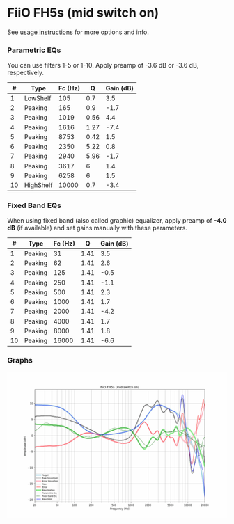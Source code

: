 # FiiO FH5s (mid switch on)
See [usage instructions](https://github.com/jaakkopasanen/AutoEq#usage) for more options and info.

### Parametric EQs
You can use filters 1-5 or 1-10. Apply preamp of -3.6 dB or -3.6 dB, respectively.

|   # | Type      |   Fc (Hz) |    Q |   Gain (dB) |
|-----|-----------|-----------|------|-------------|
|   1 | LowShelf  |       105 | 0.7  |         3.5 |
|   2 | Peaking   |       165 | 0.9  |        -1.7 |
|   3 | Peaking   |      1019 | 0.56 |         4.4 |
|   4 | Peaking   |      1616 | 1.27 |        -7.4 |
|   5 | Peaking   |      8753 | 0.42 |         1.5 |
|   6 | Peaking   |      2350 | 5.22 |         0.8 |
|   7 | Peaking   |      2940 | 5.96 |        -1.7 |
|   8 | Peaking   |      3617 | 6    |         1.4 |
|   9 | Peaking   |      6258 | 6    |         1.5 |
|  10 | HighShelf |     10000 | 0.7  |        -3.4 |

### Fixed Band EQs
When using fixed band (also called graphic) equalizer, apply preamp of **-4.0 dB** (if available) and set gains manually with these parameters.

|   # | Type    |   Fc (Hz) |    Q |   Gain (dB) |
|-----|---------|-----------|------|-------------|
|   1 | Peaking |        31 | 1.41 |         3.5 |
|   2 | Peaking |        62 | 1.41 |         2.6 |
|   3 | Peaking |       125 | 1.41 |        -0.5 |
|   4 | Peaking |       250 | 1.41 |        -1.1 |
|   5 | Peaking |       500 | 1.41 |         2.3 |
|   6 | Peaking |      1000 | 1.41 |         1.7 |
|   7 | Peaking |      2000 | 1.41 |        -4.2 |
|   8 | Peaking |      4000 | 1.41 |         1.7 |
|   9 | Peaking |      8000 | 1.41 |         1.8 |
|  10 | Peaking |     16000 | 1.41 |        -6.6 |

### Graphs
![](./FiiO%20FH5s%20(mid%20switch%20on).png)
